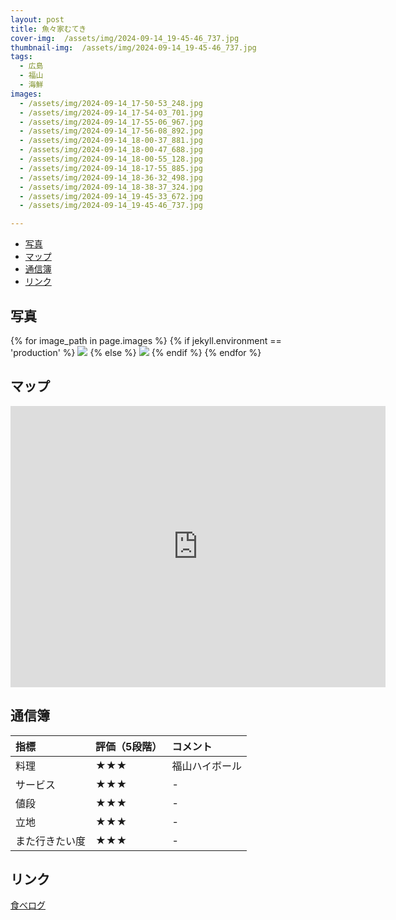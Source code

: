 ```yaml
---
layout: post
title: 魚々家むてき
cover-img:  /assets/img/2024-09-14_19-45-46_737.jpg
thumbnail-img:  /assets/img/2024-09-14_19-45-46_737.jpg
tags:
  - 広島
  - 福山
  - 海鮮
images:  
  - /assets/img/2024-09-14_17-50-53_248.jpg
  - /assets/img/2024-09-14_17-54-03_701.jpg
  - /assets/img/2024-09-14_17-55-06_967.jpg
  - /assets/img/2024-09-14_17-56-08_892.jpg
  - /assets/img/2024-09-14_18-00-37_881.jpg
  - /assets/img/2024-09-14_18-00-47_688.jpg
  - /assets/img/2024-09-14_18-00-55_128.jpg
  - /assets/img/2024-09-14_18-17-55_885.jpg
  - /assets/img/2024-09-14_18-36-32_498.jpg
  - /assets/img/2024-09-14_18-38-37_324.jpg
  - /assets/img/2024-09-14_19-45-33_672.jpg
  - /assets/img/2024-09-14_19-45-46_737.jpg

---
```



<!-- TOC -->

- [写真](#写真)
- [マップ](#マップ)
- [通信簿](#通信簿)
- [リンク](#リンク)

<!-- /TOC -->

## 写真

{% for image_path in page.images %}
{% if jekyll.environment == 'production' %}
<img src="https://raw.githubusercontent.com/taira1117/fukuyama_izakaya/master/{{ image_path }}">
{% else %}
<img src="{{ image_path }}">
{% endif %}
{% endfor %}

## マップ

<iframe src="https://www.google.com/maps/embed?pb=!1m18!1m12!1m3!1d3288.6445884371633!2d133.36231317566444!3d34.48653937299647!2m3!1f0!2f0!3f0!3m2!1i1024!2i768!4f13.1!3m3!1m2!1s0x355110e3207084a1%3A0x314201cba69767ff!2z6a2a44CF5a6244KA44Gm44GN!5e0!3m2!1sja!2sjp!4v1726369704478!5m2!1sja!2sjp" width="600" height="450" style="border:0;" allowfullscreen="" loading="lazy" referrerpolicy="no-referrer-when-downgrade"></iframe>


## 通信簿

| 指標 | 評価（5段階） | コメント |
| :------ |:--- | :--- |
| 料理 | ★★★ | 福山ハイボール |
| サービス | ★★★ | - |
| 値段 | ★★★ | - |
| 立地 | ★★★ | - |
| また行きたい度 | ★★★ | - |

## リンク

[食べログ](https://tabelog.com/hiroshima/A3403/A340301/34028430/)